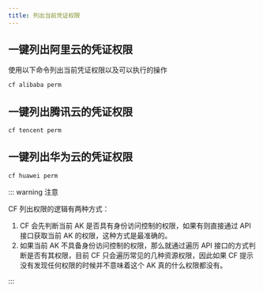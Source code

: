 ```yaml
---
title: 列出当前凭证权限
---
```


## 一键列出阿里云的凭证权限

使用以下命令列出当前凭证权限以及可以执行的操作

```bash
cf alibaba perm
```

## 一键列出腾讯云的凭证权限

```bash
cf tencent perm
```

## 一键列出华为云的凭证权限

```bash
cf huawei perm
```

::: warning 注意

CF 列出权限的逻辑有两种方式：

1. CF 会先判断当前 AK 是否具有身份访问控制的权限，如果有则直接通过 API 接口获取当前 AK 的权限，这种方式是最准确的。
2. 如果当前 AK 不具备身份访问控制的权限，那么就通过遍历 API 接口的方式判断是否有其权限，目前 CF 只会遍历常见的几种资源权限，因此如果 CF 提示没有发现任何权限的时候并不意味着这个 AK 真的什么权限都没有。

:::

<Vssue />

<script>
export default {
    mounted () {
      this.$page.lastUpdated = "2022年9月7日"
    }
  }
</script>